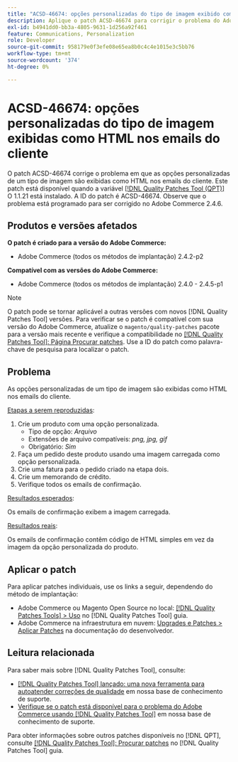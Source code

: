 ```yaml
---
title: "ACSD-46674: opções personalizadas do tipo de imagem exibido como HTML nos emails do cliente"
description: Aplique o patch ACSD-46674 para corrigir o problema do Adobe Commerce, em que as opções personalizadas do tipo de imagem são exibidas como HTML nos emails do cliente.
exl-id: b4941dd0-bb3a-4805-9631-1d256a92f461
feature: Communications, Personalization
role: Developer
source-git-commit: 958179e0f3efe08e65ea8b0c4c4e1015e3c5bb76
workflow-type: tm+mt
source-wordcount: '374'
ht-degree: 0%

---
```


# ACSD-46674: opções personalizadas do tipo de imagem exibidas como HTML nos emails do cliente

O patch ACSD-46674 corrige o problema em que as opções personalizadas de um tipo de imagem são exibidas como HTML nos emails do cliente. Este patch está disponível quando a variável [[!DNL Quality Patches Tool (QPT)]](/help/announcements/adobe-commerce-announcements/magento-quality-patches-released-new-tool-to-self-serve-quality-patches.md) O 1.1.21 está instalado. A ID do patch é ACSD-46674. Observe que o problema está programado para ser corrigido no Adobe Commerce 2.4.6.

## Produtos e versões afetados

**O patch é criado para a versão do Adobe Commerce:**

* Adobe Commerce (todos os métodos de implantação) 2.4.2-p2

**Compatível com as versões do Adobe Commerce:**

* Adobe Commerce (todos os métodos de implantação) 2.4.0 - 2.4.5-p1

>[!NOTE]
>
>O patch pode se tornar aplicável a outras versões com novos [!DNL Quality Patches Tool] versões. Para verificar se o patch é compatível com sua versão do Adobe Commerce, atualize o `magento/quality-patches` pacote para a versão mais recente e verifique a compatibilidade no [[!DNL Quality Patches Tool]: Página Procurar patches](https://experienceleague.adobe.com/tools/commerce-quality-patches/index.html). Use a ID do patch como palavra-chave de pesquisa para localizar o patch.

## Problema

As opções personalizadas de um tipo de imagem são exibidas como HTML nos emails do cliente.

<u>Etapas a serem reproduzidas</u>:

1. Crie um produto com uma opção personalizada.
   * Tipo de opção: *Arquivo*
   * Extensões de arquivo compatíveis: *png, jpg, gif*
   * Obrigatório: *Sim*
1. Faça um pedido deste produto usando uma imagem carregada como opção personalizada.
1. Crie uma fatura para o pedido criado na etapa dois.
1. Crie um memorando de crédito.
1. Verifique todos os emails de confirmação.

<u>Resultados esperados</u>:

Os emails de confirmação exibem a imagem carregada.

<u>Resultados reais</u>:

Os emails de confirmação contêm código de HTML simples em vez da imagem da opção personalizada do produto.

## Aplicar o patch

Para aplicar patches individuais, use os links a seguir, dependendo do método de implantação:

* Adobe Commerce ou Magento Open Source no local: [[!DNL Quality Patches Tools] > Uso](https://experienceleague.adobe.com/docs/commerce-operations/tools/quality-patches-tool/usage.html) no [!DNL Quality Patches Tool] guia.
* Adobe Commerce na infraestrutura em nuvem: [Upgrades e Patches > Aplicar Patches](https://devdocs.magento.com/cloud/project/project-patch.html) na documentação do desenvolvedor.

## Leitura relacionada

Para saber mais sobre [!DNL Quality Patches Tool], consulte:

* [[!DNL Quality Patches Tool] lançado: uma nova ferramenta para autoatender correções de qualidade](/help/announcements/adobe-commerce-announcements/magento-quality-patches-released-new-tool-to-self-serve-quality-patches.md) em nossa base de conhecimento de suporte.
* [Verifique se o patch está disponível para o problema do Adobe Commerce usando [!DNL Quality Patches Tool]](/help/support-tools/patches-available-in-qpt-tool/check-patch-for-magento-issue-with-magento-quality-patches.md) em nossa base de conhecimento de suporte.

Para obter informações sobre outros patches disponíveis no [!DNL QPT], consulte [[!DNL Quality Patches Tool]: Procurar patches](https://experienceleague.adobe.com/tools/commerce-quality-patches/index.html) no [!DNL Quality Patches Tool] guia.
